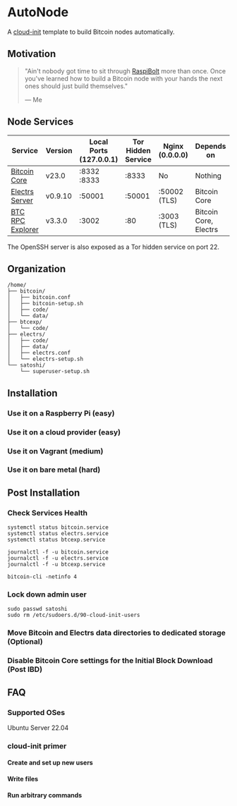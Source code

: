 # AutoNode

A [cloud-init](https://cloud-init.io) template to build Bitcoin nodes automatically.

## Motivation

> "Ain't nobody got time to sit through [RaspiBolt](https://raspibolt.org/) more than once. Once you've learned how to build a Bitcoin node with your hands the next ones should just build themselves."
>
> — Me

## Node Services

| Service            | Version | Local Ports (127.0.0.1) | Tor Hidden Service | Nginx (0.0.0.0) | Depends on            |
|--------------------|---------|-------------------------|--------------------|-----------------|-----------------------|
| [Bitcoin Core]     | v23.0   | :8332 :8333             | :8333              | No              | Nothing               |
| [Electrs Server]   | v0.9.10 | :50001                  | :50001             | :50002 (TLS)    | Bitcoin Core          |
| [BTC RPC Explorer] | v3.3.0  | :3002                   | :80                | :3003 (TLS)     | Bitcoin Core, Electrs |

The OpenSSH server is also exposed as a Tor hidden service on port 22.

## Organization

```
/home/
├── bitcoin/
│   ├── bitcoin.conf
│   ├── bitcoin-setup.sh
│   ├── code/
│   └── data/
├── btcexp/
│   └── code/
├── electrs/
│   ├── code/
│   ├── data/
│   ├── electrs.conf
│   └── electrs-setup.sh
└── satoshi/
    └── superuser-setup.sh
```

## Installation

### Use it on a Raspberry Pi (easy)

### Use it on a cloud provider (easy)

### Use it on Vagrant (medium)

### Use it on bare metal (hard)

## Post Installation

### Check Services Health

```shell
systemctl status bitcoin.service
systemctl status electrs.service
systemctl status btcexp.service

journalctl -f -u bitcoin.service
journalctl -f -u electrs.service
journalctl -f -u btcexp.service

bitcoin-cli -netinfo 4
```

### Lock down admin user

```shell
sudo passwd satoshi
sudo rm /etc/sudoers.d/90-cloud-init-users
```

### Move Bitcoin and Electrs data directories to dedicated storage (Optional)

### Disable Bitcoin Core settings for the Initial Block Download (Post IBD)

## FAQ

### Supported OSes

Ubuntu Server 22.04

### cloud-init primer

#### Create and set up new users

#### Write files

#### Run arbitrary commands

[Bitcoin Core]: https://github.com/bitcoin/bitcoin
[Electrs Server]: https://github.com/romanz/electrs
[BTC RPC Explorer]: https://github.com/janoside/btc-rpc-explorer

